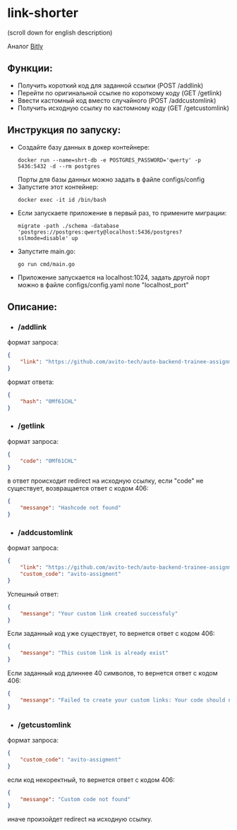 # link-shorter
(scroll down for english description)

Аналог [Bitly](https://bitly.com)

## Функции:
* Получить короткий код для заданной ссылки (POST /addlink)
* Перейти по оригинальной ссылке по короткому коду (GET /getlink)
* Ввести кастомный код вместо случайного  (POST /addcustomlink)
* Получить исходную ссылку по кастомному коду (GET /getcustomlink)

## Инструкция по запуску: 
* Создайте базу данных в докер контейнере:
  ``` 
  docker run --name=shrt-db -e POSTGRES_PASSWORD='qwerty' -p 5436:5432 -d --rm postgres
  ```
  Порты для базы данных можно задать в файле configs/config
* Запустите этот контейнер:
  ``` 
  docker exec -it id /bin/bash
  ``` 
* Если запускаете приложение в первый раз, то примените миграции:
  ``` 
  migrate -path ./schema -database 'postgres://postgres:qwerty@localhost:5436/postgres?sslmode=disable' up
  ```
* Запустите main.go:
  ```
  go run cmd/main.go
  ```
* Приложение запускается на localhost:1024, задать другой порт можно в файле configs/config.yaml поле "localhost_port"

## Описание:
* ### /addlink

формат запроса: 
```json
{
    "link": "https://github.com/avito-tech/auto-backend-trainee-assignment"
}
```
формат ответа: 
```json
{
    "hash": "0Mf61CHL"
}
```

* ### /getlink

формат запроса: 
```json 
{
    "code": "0Mf61CHL"
}
```

в ответ происходит redirect на исходную ссылку, если "code" не существует, возвращается ответ с кодом 406: 
```json
{
    "messange": "Hashcode not found"
}
```

* ### /addcustomlink

формат запроса: 
```json
{
    "link": "https://github.com/avito-tech/auto-backend-trainee-assignment",
    "custom_code": "avito-assigment"
}
```

Успешный ответ: 
```json
{
    "messange": "Your custom link created successfuly"
}
```
Если заданный код уже существует, то вернется ответ с кодом 406: 
```json
{
    "messange": "This custom link is already exist"
}
```
Если заданный код длиннее 40 символов, то вернется ответ с кодом 406:
```json
{
    "messange": "Failed to create your custom links: Your code should not exceed 40 characters"
}
```

* ### /getcustomlink
формат запроса: 

```json 
{
    "custom_code": "avito-assigment"
}
```

если код некоректный, то вернется ответ с кодом 406: 
```json 
{
    "messange": "Custom code not found"
}
```
иначе произойдет redirect на исходную ссылку. 
